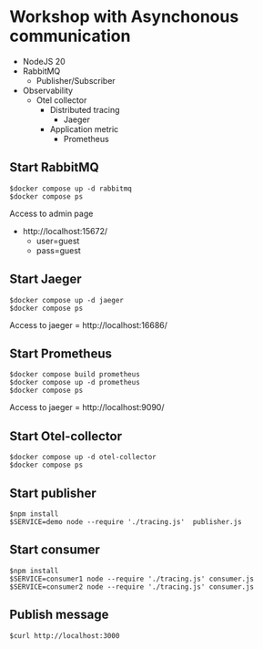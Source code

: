 # Workshop with Asynchonous communication
* NodeJS 20
* RabbitMQ
  * Publisher/Subscriber
* Observability
  * Otel collector
    * Distributed tracing
      * Jaeger
    * Application metric
      * Prometheus

## Start RabbitMQ
```
$docker compose up -d rabbitmq
$docker compose ps
```

Access to admin page
* http://localhost:15672/
  * user=guest
  * pass=guest

## Start Jaeger
```
$docker compose up -d jaeger
$docker compose ps
```
Access to jaeger = http://localhost:16686/

## Start Prometheus
```
$docker compose build prometheus
$docker compose up -d prometheus
$docker compose ps
```
Access to jaeger = http://localhost:9090/

## Start Otel-collector
```
$docker compose up -d otel-collector
$docker compose ps
```

## Start publisher
```
$npm install
$SERVICE=demo node --require './tracing.js'  publisher.js
```

## Start consumer
```
$npm install
$SERVICE=consumer1 node --require './tracing.js' consumer.js
$SERVICE=consumer2 node --require './tracing.js' consumer.js
```

## Publish message
```
$curl http://localhost:3000
```
